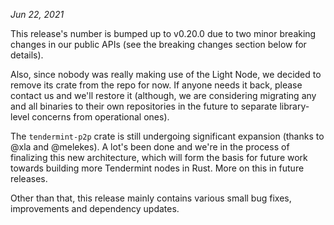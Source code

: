 *Jun 22, 2021*

This release's number is bumped up to v0.20.0 due to two minor breaking changes
in our public APIs (see the breaking changes section below for details).

Also, since nobody was really making use of the Light Node, we decided to remove
its crate from the repo for now. If anyone needs it back, please contact us and
we'll restore it (although, we are considering migrating any and all binaries to
their own repositories in the future to separate library-level concerns from
operational ones).

The `tendermint-p2p` crate is still undergoing significant expansion (thanks to
@xla and @melekes). A lot's been done and we're in the process of finalizing
this new architecture, which will form the basis for future work towards
building more Tendermint nodes in Rust. More on this in future
releases.

Other than that, this release mainly contains various small bug fixes,
improvements and dependency updates.

